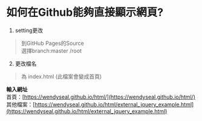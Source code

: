 # 如何在Github能夠直接顯示網頁?
1. setting更改<br>
>到GitHub Pages的Source   <br>
>選擇branch:master /root
2. 更改檔名
>為 index.html (此檔案會變成首頁)


**輸入網址** <br>
首頁：[https://wendyseal.github.io/html/](https://wendyseal.github.io/html/) <br>
其他檔案：[https://wendyseal.github.io/html/external_jquery_example.html](https://wendyseal.github.io/html/external_jquery_example.html)
